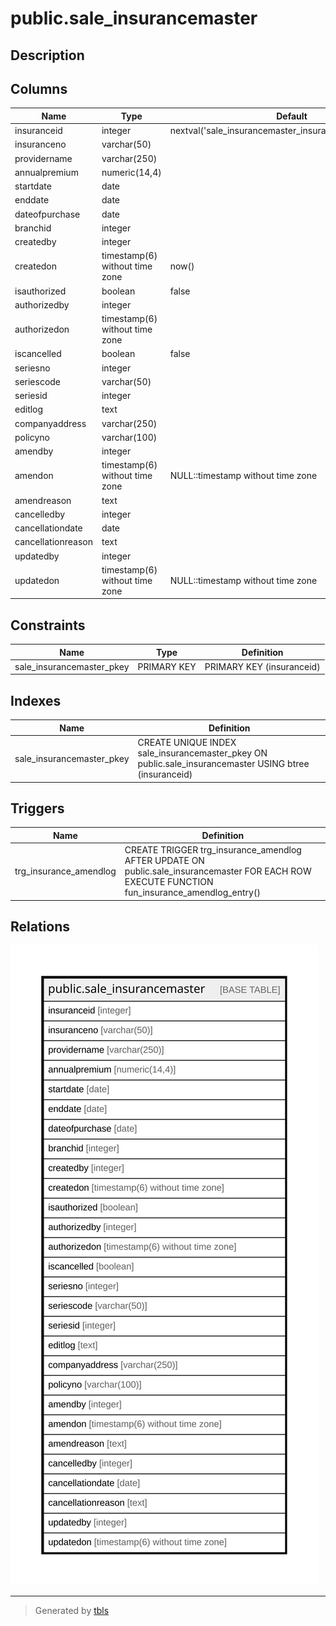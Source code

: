 # public.sale_insurancemaster

## Description

## Columns

| Name | Type | Default | Nullable | Children | Parents | Comment |
| ---- | ---- | ------- | -------- | -------- | ------- | ------- |
| insuranceid | integer | nextval('sale_insurancemaster_insuranceid_seq'::regclass) | false |  |  |  |
| insuranceno | varchar(50) |  | true |  |  |  |
| providername | varchar(250) |  | true |  |  |  |
| annualpremium | numeric(14,4) |  | true |  |  |  |
| startdate | date |  | true |  |  |  |
| enddate | date |  | true |  |  |  |
| dateofpurchase | date |  | true |  |  |  |
| branchid | integer |  | true |  |  |  |
| createdby | integer |  | true |  |  |  |
| createdon | timestamp(6) without time zone | now() | true |  |  |  |
| isauthorized | boolean | false | false |  |  |  |
| authorizedby | integer |  | true |  |  |  |
| authorizedon | timestamp(6) without time zone |  | true |  |  |  |
| iscancelled | boolean | false | false |  |  |  |
| seriesno | integer |  | true |  |  |  |
| seriescode | varchar(50) |  | true |  |  |  |
| seriesid | integer |  | true |  |  |  |
| editlog | text |  | true |  |  |  |
| companyaddress | varchar(250) |  | true |  |  |  |
| policyno | varchar(100) |  | true |  |  |  |
| amendby | integer |  | true |  |  |  |
| amendon | timestamp(6) without time zone | NULL::timestamp without time zone | true |  |  |  |
| amendreason | text |  | true |  |  |  |
| cancelledby | integer |  | true |  |  |  |
| cancellationdate | date |  | true |  |  |  |
| cancellationreason | text |  | true |  |  |  |
| updatedby | integer |  | true |  |  |  |
| updatedon | timestamp(6) without time zone | NULL::timestamp without time zone | true |  |  |  |

## Constraints

| Name | Type | Definition |
| ---- | ---- | ---------- |
| sale_insurancemaster_pkey | PRIMARY KEY | PRIMARY KEY (insuranceid) |

## Indexes

| Name | Definition |
| ---- | ---------- |
| sale_insurancemaster_pkey | CREATE UNIQUE INDEX sale_insurancemaster_pkey ON public.sale_insurancemaster USING btree (insuranceid) |

## Triggers

| Name | Definition |
| ---- | ---------- |
| trg_insurance_amendlog | CREATE TRIGGER trg_insurance_amendlog AFTER UPDATE ON public.sale_insurancemaster FOR EACH ROW EXECUTE FUNCTION fun_insurance_amendlog_entry() |

## Relations

![er](public.sale_insurancemaster.svg)

---

> Generated by [tbls](https://github.com/k1LoW/tbls)
